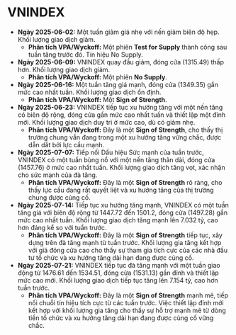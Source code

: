 # VNINDEX

- **Ngày 2025-06-02:** Một tuần giảm giá nhẹ với nến giảm biên độ hẹp. Khối lượng giao dịch giảm.
    - **Phân tích VPA/Wyckoff:** Một phiên **Test for Supply** thành công sau tuần tăng trước đó. Tín hiệu No Supply.
- **Ngày 2025-06-09:** VNINDEX quay đầu giảm, đóng cửa (1315.49) thấp hơn. Khối lượng giao dịch giảm.
    - **Phân tích VPA/Wyckoff:** Một phiên **No Supply**.
- **Ngày 2025-06-16:** Một tuần tăng giá mạnh, đóng cửa (1349.35) gần mức cao nhất tuần. Khối lượng giao dịch ổn định.
    - **Phân tích VPA/Wyckoff:** Một **Sign of Strength**.
- **Ngày 2025-06-23:** VNINDEX tiếp tục xu hướng tăng với một nến tăng có biên độ rộng, đóng cửa gần mức cao nhất tuần và thiết lập một đỉnh mới. Khối lượng giao dịch duy trì ở mức cao, dù có giảm nhẹ.
    - **Phân tích VPA/Wyckoff:** Đây là một **Sign of Strength**, cho thấy thị trường chung vẫn đang trong một xu hướng tăng vững chắc, được dẫn dắt bởi lực cầu mạnh.
- **Ngày 2025-07-07:** Tiếp nối Dấu hiệu Sức mạnh của tuần trước, VNINDEX có một tuần bùng nổ với một nến tăng thân dài, đóng cửa (1457.76) ở mức cao nhất tuần. Khối lượng giao dịch tăng vọt, xác nhận cho sức mạnh của đà tăng.
    - **Phân tích VPA/Wyckoff:** Đây là một **Sign of Strength** rõ ràng, cho thấy lực cầu đang rất quyết liệt và xu hướng tăng của thị trường chung được củng cố.
- **Ngày 2025-07-14:** Tiếp tục xu hướng tăng mạnh, VNINDEX có một tuần tăng giá với biên độ rộng từ 1447.72 đến 1501.2, đóng cửa (1497.28) gần mức cao nhất tuần. Khối lượng giao dịch tăng mạnh lên 7.032 tỷ, cao hơn đáng kể so với tuần trước.
    - **Phân tích VPA/Wyckoff:** Đây là một **Sign of Strength** tiếp tục, xây dựng trên đà tăng mạnh từ tuần trước. Khối lượng gia tăng kết hợp với giá đóng cửa cao cho thấy sự tham gia tích cực của các nhà đầu tư tổ chức và xu hướng tăng dài hạn đang được củng cố.
- **Ngày 2025-07-21:** VNINDEX tiếp tục đà tăng mạnh với một tuần giao động từ 1476.61 đến 1534.51, đóng cửa (1531.13) gần đỉnh và thiết lập mức cao mới. Khối lượng giao dịch tiếp tục tăng lên 7.154 tỷ, cao hơn tuần trước.
    - **Phân tích VPA/Wyckoff:** Đây là một **Sign of Strength** mạnh mẽ, tiếp nối chuỗi tín hiệu tích cực từ các tuần trước. Việc thiết lập đỉnh mới kết hợp với khối lượng gia tăng cho thấy sự hỗ trợ mạnh mẽ từ dòng tiền tổ chức và xu hướng tăng dài hạn đang được củng cố vững chắc.


